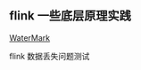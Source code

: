 ## flink 一些底层原理实践


[WaterMark](https://blog.csdn.net/lmalds/article/details/52704170)


flink 数据丢失问题测试 